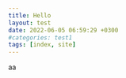 ```yaml
---
title: Hello
layout: test
date: 2022-06-05 06:59:29 +0300
#categories: test1
tags: [index, site]  
---
```


aa
